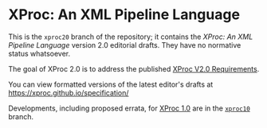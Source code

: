 XProc: An XML Pipeline Language
===============================

This is the `xproc20` branch of the repository; it contains the
*XProc: An XML Pipeline Language* version 2.0 editorial drafts. They
have no normative status whatsoever.

The goal of XProc 2.0 is to address the published
[XProc V2.0 Requirements](http://www.w3.org/TR/xproc-v2-req/).

You can view formatted versions of the latest editor's drafts at
https://xproc.github.io/specification/

Developments, including proposed errata, for
[XProc 1.0](http://www.w3.org/TR/xproc/) are in
the [`xproc10`](tree/xproc10) branch.
